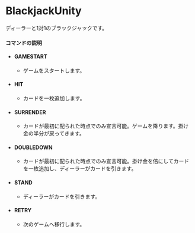 # BlackjackUnity
ディーラーと1対1のブラックジャックです。
#### コマンドの説明
 - #### GAMESTART
   - ゲームをスタートします。
 - #### HIT
   - カードを一枚追加します。
 - #### SURRENDER
   - カードが最初に配られた時点でのみ宣言可能。ゲームを降ります。掛け金の半分が戻ってきます。
 - #### DOUBLEDOWN
   - カードが最初に配られた時点でのみ宣言可能。掛け金を倍にしてカードを一枚追加し、ディーラーがカードを引きます。
 - #### STAND
   - ディーラーがカードを引きます。
 - #### RETRY
   - 次のゲームへ移行します。
